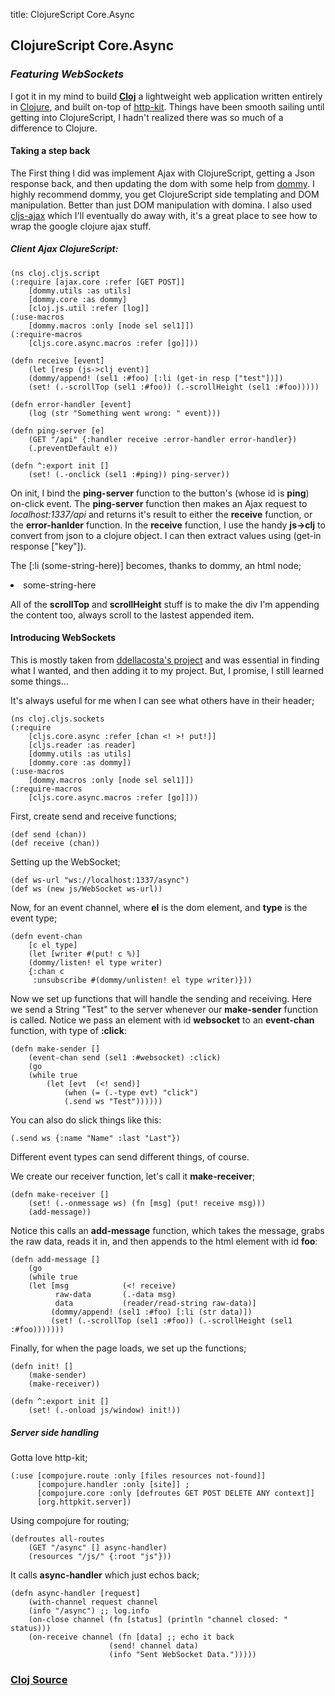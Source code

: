 title: ClojureScript Core.Async

## ClojureScript Core.Async
### *Featuring WebSockets*

I got it in my mind to build **[Cloj](http://github.com/duanebester/cloj)** a lightweight web application written entirely in [Clojure](http://clojure.org), and built on-top of [http-kit](http://http-kit.org/). Things have been smooth sailing until getting into ClojureScript, I hadn't realized there was so much of a difference to Clojure. 

#### Taking a step back
The First thing I did was implement Ajax with ClojureScript, getting a Json response back, and then updating the dom with some help from [dommy](https://github.com/Prismatic/dommy). I highly recommend dommy, you get ClojureScript side templating and DOM manipulation. Better than just DOM manipulation with domina. I also used [cljs-ajax](https://github.com/yogthos/cljs-ajax) which I'll eventually do away with, it's a great place to see how to wrap the google clojure ajax stuff.

##### Client Ajax ClojureScript:

	(ns cloj.cljs.script
	(:require [ajax.core :refer [GET POST]]
		[dommy.utils :as utils]
      	[dommy.core :as dommy]
		[cloj.js.util :refer [log]]
	(:use-macros
    	[dommy.macros :only [node sel sel1]])
	(:require-macros
		[cljs.core.async.macros :refer [go]]))
	
	(defn receive [event]
	    (let [resp (js->clj event)]
        (dommy/append! (sel1 :#foo) [:li (get-in resp ["test"])])
        (set! (.-scrollTop (sel1 :#foo)) (.-scrollHeight (sel1 :#foo)))))

	(defn error-handler [event]
	    (log (str "Something went wrong: " event)))
 
	(defn ping-server [e]
	    (GET "/api" {:handler receive :error-handler error-handler})
	    (.preventDefault e))
 
	(defn ^:export init []
	    (set! (.-onclick (sel1 :#ping)) ping-server))

On init, I bind the __ping-server__ function to the button's (whose id is __ping__) on-click event. The __ping-server__ function then makes an Ajax request to _localhost:1337/api_ and returns it's result to either the __receive__ function, or the __error-hanlder__ function. In the __receive__ function, I use the handy __js->clj__ to convert from json to a clojure object. I can then extract values using (get-in response ["key"]).

The [:li (some-string-here)] becomes, thanks to dommy, an html node;
	<li>some-string-here</li>

All of the __scrollTop__ and __scrollHeight__ stuff is to make the div I'm appending the content too, always scroll to the lastest appended item.

#### Introducing WebSockets

This is mostly taken from [ddellacosta's project](https://github.com/ddellacosta/cljs-core-async-chat) and was essential in finding what I wanted, and then adding it to my project. But, I promise, I still learned some things…

It's always useful for me when I can see what others have in their header;

	(ns cloj.cljs.sockets
	(:require
		[cljs.core.async :refer [chan <! >! put!]]
		[cljs.reader :as reader]
    	[dommy.utils :as utils]
    	[dommy.core :as dommy])
	(:use-macros
    	[dommy.macros :only [node sel sel1]])
	(:require-macros
    	[cljs.core.async.macros :refer [go]]))

First, create send and receive functions;

	(def send (chan))
	(def receive (chan))
	
Setting up the WebSocket;

	(def ws-url "ws://localhost:1337/async")
	(def ws (new js/WebSocket ws-url))
	
Now, for an event channel, where __el__ is the dom element, and __type__ is the event type;

	(defn event-chan
		[c el type]
		(let [writer #(put! c %)]
    	(dommy/listen! el type writer)
    	{:chan c
     	 :unsubscribe #(dommy/unlisten! el type writer)}))

Now we set up functions that will handle the sending and receiving. Here we send a String "Test" to the server whenever our __make-sender__ function is called. Notice we pass an element with id __websocket__ to an __event-chan__ function, with type of __:click__:

	(defn make-sender []
		(event-chan send (sel1 :#websocket) :click)
		(go
		(while true
     		(let [evt  (<! send)]
       			(when (= (.-type evt) "click")
         		(.send ws "Test"))))))
         		
You can also do slick things like this:

	(.send ws {:name "Name" :last "Last"})

Different event types can send different things, of course.

We create our receiver function, let's call it __make-receiver__;

	(defn make-receiver []
		(set! (.-onmessage ws) (fn [msg] (put! receive msg)))
		(add-message))

Notice this calls an __add-message__ function, which takes the message, grabs the raw data, reads it in, and then appends to the html element with id __foo__:

	(defn add-message []
		(go
		(while true
     	(let [msg            (<! receive)
              raw-data       (.-data msg)
              data           (reader/read-string raw-data)]
       		 (dommy/append! (sel1 :#foo) [:li (str data)])
       		 (set! (.-scrollTop (sel1 :#foo)) (.-scrollHeight (sel1 :#foo)))))))
       		 
Finally, for when the page loads, we set up the functions;

	(defn init! []
		(make-sender)
		(make-receiver))

	(defn ^:export init []
		(set! (.-onload js/window) init!))
		
##### Server side handling

Gotta love http-kit;

	(:use [compojure.route :only [files resources not-found]]
		  [compojure.handler :only [site]] ; 
          [compojure.core :only [defroutes GET POST DELETE ANY context]]
          [org.httpkit.server])

Using compojure for routing;

	(defroutes all-routes
		(GET "/async" [] async-handler)
		(resources "/js/" {:root "js"}))

It calls __async-handler__ which just echos back;

	(defn async-handler [request]
    	(with-channel request channel
    	(info "/async") ;; log.info 
    	(on-close channel (fn [status] (println "channel closed: " status)))
    	(on-receive channel (fn [data] ;; echo it back
                          (send! channel data)
                          (info "Sent WebSocket Data.")))))
                          
### [Cloj Source](http://github.com/duanebester/cloj)

[title: ClojureScript Core.Async]: /